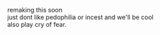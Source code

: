 remaking this soon <br>
just dont like pedophilia or incest and we'll be cool <br>
also play cry of fear.
